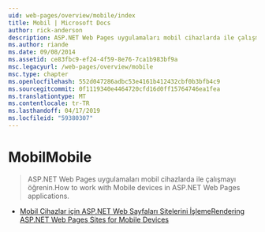 ```yaml
---
uid: web-pages/overview/mobile/index
title: Mobil | Microsoft Docs
author: rick-anderson
description: ASP.NET Web Pages uygulamaları mobil cihazlarda ile çalışmayı öğrenin.
ms.author: riande
ms.date: 09/08/2014
ms.assetid: ce83fbc9-ef24-4f59-8e76-7ca1b983bf9a
msc.legacyurl: /web-pages/overview/mobile
msc.type: chapter
ms.openlocfilehash: 552d047286adbc53e4161b412432cbf0b3bfb4c9
ms.sourcegitcommit: 0f1119340e4464720cfd16d0ff15764746ea1fea
ms.translationtype: MT
ms.contentlocale: tr-TR
ms.lasthandoff: 04/17/2019
ms.locfileid: "59380307"
---
```

# <a name="mobile"></a><span data-ttu-id="dd4f1-103">Mobil</span><span class="sxs-lookup"><span data-stu-id="dd4f1-103">Mobile</span></span>

> <span data-ttu-id="dd4f1-104">ASP.NET Web Pages uygulamaları mobil cihazlarda ile çalışmayı öğrenin.</span><span class="sxs-lookup"><span data-stu-id="dd4f1-104">How to work with Mobile devices in ASP.NET Web Pages applications.</span></span>


- [<span data-ttu-id="dd4f1-105">Mobil Cihazlar için ASP.NET Web Sayfaları Sitelerini İşleme</span><span class="sxs-lookup"><span data-stu-id="dd4f1-105">Rendering ASP.NET Web Pages Sites for Mobile Devices</span></span>](rendering-aspnet-web-pages-sites-for-mobile-devices.md)
